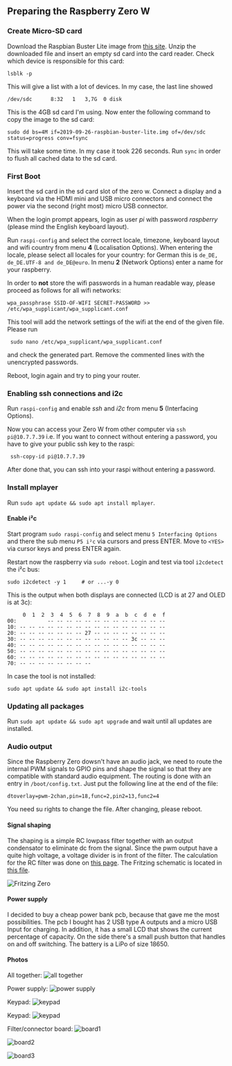 ## Preparing the Raspberry Zero W

### Create Micro-SD card
Download the Raspbian Buster Lite image from [this site](https://www.raspberrypi.org/downloads/raspbian/).
Unzip the downloaded file and insert an empty sd card into the card reader.
Check which device is responsible for this card:

    lsblk -p
    
This will give a list with a lot of devices. In my case, the last line showed

    /dev/sdc      8:32   1   3,7G  0 disk

This is the 4GB sd card I'm using. Now enter the following command to copy the image 
to the sd card:

    sudo dd bs=4M if=2019-09-26-raspbian-buster-lite.img of=/dev/sdc status=progress conv=fsync
    
This will take some time. In my case it took 226 seconds. Run `sync` in order to flush
all cached data to the sd card.

### First Boot
Insert the sd card in the sd card slot of the zero w. Connect a display and a keyboard
via the HDMI mini and USB micro connectors and connect the power via the second (right most) 
micro USB connector.

When the login prompt appears, login as user *pi* with password *raspberry* (please mind the English 
keyboard layout).

Run `raspi-config` and select the correct locale, timezone, keyboard layout and wifi country from
menu **4** (Localisation Options). When entering the locale, please select all locales for your country: for German this 
is `de_DE, de_DE.UTF-8 and de_DE@euro`. In menu **2** (Network Options) enter a name for your raspberry.

In order to **not** store the wifi passwords in a human readable way, please proceed as follows
for all wifi networks:

    wpa_passphrase SSID-OF-WIFI SECRET-PASSWORD >> /etc/wpa_supplicant/wpa_supplicant.conf

This tool will add the network settings of the wifi at the end of the given file. Please run

     sudo nano /etc/wpa_supplicant/wpa_supplicant.conf
     
and check the generated part. Remove the commented lines with the unencrypted passwords.

Reboot, login again and try to ping your router.

### Enabling ssh connections and i2c 
Run `raspi-config` and enable *ssh* and *i2c* from menu **5** (Interfacing Options).

Now you can access your Zero W from other computer via `ssh pi@10.7.7.39` i.e. If you want to connect
without entering a password, you have to give your public ssh key to the raspi:

     ssh-copy-id pi@10.7.7.39
     
After done that, you can ssh into your raspi without entering a password.

### Install mplayer
Run `sudo apt update && sudo apt install mplayer`.

#### Enable i²c
Start program `sudo raspi-config` and select menu `5 Interfacing Options` and there the sub menu
`P5 i²c` via cursors and press ENTER. Move to `<YES>` via cursor keys and press ENTER again.

Restart now the raspberry via `sudo reboot`.
Login and test via tool `i2cdetect` the i²c bus:

    sudo i2cdetect -y 1     # or ...-y 0
    
This is the output when both displays are connected (LCD is at 27 and OLED is at 3c):

         0  1  2  3  4  5  6  7  8  9  a  b  c  d  e  f
    00:          -- -- -- -- -- -- -- -- -- -- -- -- -- 
    10: -- -- -- -- -- -- -- -- -- -- -- -- -- -- -- -- 
    20: -- -- -- -- -- -- -- 27 -- -- -- -- -- -- -- -- 
    30: -- -- -- -- -- -- -- -- -- -- -- -- 3c -- -- -- 
    40: -- -- -- -- -- -- -- -- -- -- -- -- -- -- -- -- 
    50: -- -- -- -- -- -- -- -- -- -- -- -- -- -- -- -- 
    60: -- -- -- -- -- -- -- -- -- -- -- -- -- -- -- -- 
    70: -- -- -- -- -- -- -- --                         

In case the tool is not installed:

    sudo apt update && sudo apt install i2c-tools

### Updating all packages
Run `sudo apt update && sudo apt upgrade` and wait until all updates are installed.

### Audio output
Since the Raspberry Zero dowsn't have an audio jack, we need to route the internal
PWM signals to GPIO pins and shape the signal so that they are compatible with standard
audio equipment. The routing is done with an entry in `/boot/config.txt`. Just put the 
following line at the end of the file:

    dtoverlay=pwm-2chan,pin=18,func=2,pin2=13,func2=4

You need su rights to change the file. After changing, please reboot.

#### Signal shaping
The shaping is a simple RC lowpass filter together with an output condensator to eliminate
dc from the signal. Since the pwm output have a quite high voltage, a voltage divider is
in front of the filter. The calculation for the RC filter was done on [this page](https://electronicbase.net/de/tiefpass-berechnen/#passiver-tiefpass-1-ordnung).
The Fritzing schematic is located in [this file](https://github.com/aluedtke7/piradio/blob/master/doc/RaspiZero.fzz).

![Fritzing Zero](schematic_zero.png)

#### Power supply
I decided to buy a cheap power bank pcb, because that gave me the most possibilities. The pcb I bought has
2 USB type A outputs and a micro USB Input for charging. In addition, it has a small LCD that shows
the current percentage of capacity. On the side there's a small push button that handles on and off
switching. The battery is a LiPo of size 18650.

#### Photos
All together:
![all together](zero_w_overview.png)

Power supply:
![power supply](zero_w_psu.png)

Keypad:
![keypad](zero_w_keypad.png)

Keypad:
![keypad](zero_w_keypad.png)

Filter/connector board:
![board1](zero_w_filter.png)

![board2](zero_w_filter_solder.png)

![board3](zero_w_sandwich.png)

